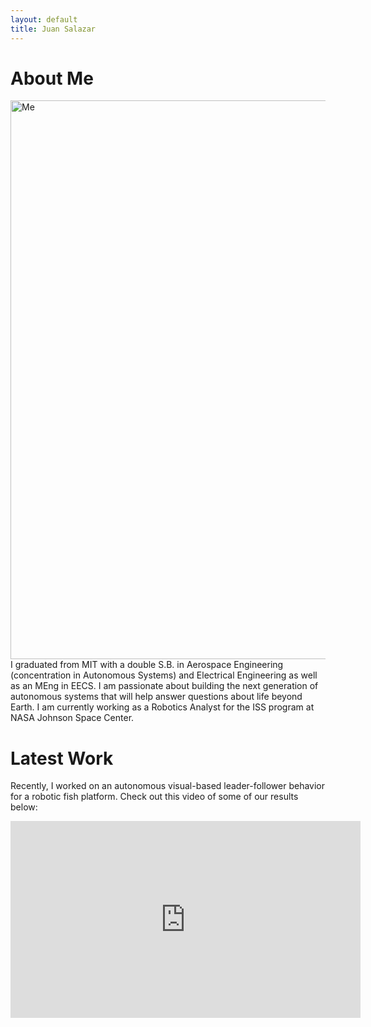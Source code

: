 ```yaml
---
layout: default
title: Juan Salazar
---
```


# About Me


<img align="right" src="https://juansala.github.io/media/Images/leeb-copy.jpg" alt="Me" width="671" height="894">

I graduated from MIT with a double S.B. in Aerospace Engineering (concentration in Autonomous Systems) and Electrical Engineering as well as an MEng in EECS. I am passionate about building the next generation of autonomous systems that will help answer questions about life beyond Earth. I am currently working as a Robotics Analyst for the ISS program at NASA Johnson Space Center.

<!-- ![Me](https://juansala.github.io/media/Images/leeb-copy.jpg) -->

# Latest Work

Recently, I worked on an autonomous visual-based leader-follower behavior for a robotic fish platform. Check out this video of some of our results below:

<p align="center">
<iframe 
    width="560" 
    height="315" 
    src="https://www.youtube.com/embed/zDGuRk9I2oY" 
    title="YouTube video player" 
    frameborder="0" 
    allow="accelerometer; autoplay; clipboard-write; encrypted-media; gyroscope; picture-in-picture; web-share" 
    allowfullscreen>
</iframe>
</p>

<!-- [Link to another page](./another-page.html). -->
